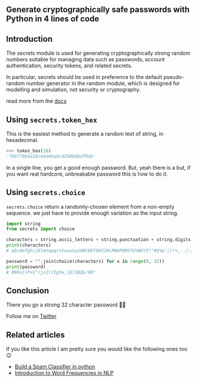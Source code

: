 ## Generate cryptographically safe passwords with Python in 4 lines of code

## Introduction

The secrets module is used for generating cryptographically strong random numbers suitable for managing data such as passwords, account authentication, security tokens, and related secrets.

In particular, secrets should be used in preference to the default pseudo-random number generator in the random module, which is designed for modelling and simulation, not security or cryptography.

read more from the [docs](https://docs.python.org/3/library/secrets.html)

## Using `secrets.token_hex`

This is the easiest method to generate a random text of string, in hexadecimal. 

```python
>>> token_hex(16)  
'f9bf78b9a18ce6d46a0cd2b0b86df9da'
```
In a single line, you get a good enough password. But, yeah there is a but, if you want real hardcore, unbreakable password this is how to do it.

## Using `secrets.choice`
 
`secrets.choice` return a randomly-chosen element from a non-empty sequence. we just have to provide enough variation as the input string.

```python
import string
from secrets import choice

characters = string.ascii_letters + string.punctuation + string.digits
print(characters)
# abcdefghijklmnopqrstuvwxyzABCDEFGHIJKLMNOPQRSTUVWXYZ!"#$%&'()*+,-./:;<=>?@[\]^_`{|}~0123456789

password = "".join(choice(characters) for x in range(0, 32))
print(password)
# ONFe[)P>5^(jnJ\7ZgYw,|671BZ&!8R"
```

## Conclusion 

There you go a strong 32 character password 🎉🎉

Follow me on [Twitter](https://twitter.com/milindsoorya)

## Related articles

If you like this article I am pretty sure you would like the following ones too 😉

- [Build a Spam Classifier in python](https://milindsoorya.site/blog/build-a-spam-classifier-in-python)
- [Introduction to Word Frequencies in NLP](https://milindsoorya.site/blog/introduction-to-word-frequencies-in-nlp)

